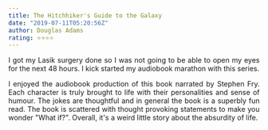 ```yaml
---
title: The Hitchhiker's Guide to the Galaxy
date: "2019-07-11T05:20:56Z"
author: Douglas Adams
rating: ⭐⭐⭐⭐
---
```


<style>
body {
text-align: justify}
</style>

I got my Lasik surgery done so I was not going to be able to open my eyes for the next 48 hours. I kick started my audiobook marathon with this series.

I enjoyed the audiobook production of this book narrated by Stephen Fry. Each character is truly brought to life with their personalities and sense of humour. The jokes are thoughtful and in general the book is a superbly fun read. The book is scattered with thought provoking statements to make you wonder "What if?". Overall, it's a weird little story about the absurdity of life.